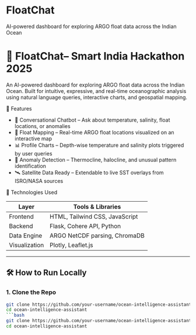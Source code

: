 # FloatChat
AI-powered dashboard for exploring ARGO float data across the Indian Ocean
# 🌊 FloatChat– Smart India Hackathon 2025

An AI-powered dashboard for exploring ARGO float data across the Indian Ocean. Built for intuitive, expressive, and real-time oceanographic analysis using natural language queries, interactive charts, and geospatial mapping.

🚀 Features

- 💬 Conversational Chatbot – Ask about temperature, salinity, float locations, or anomalies
- 📍 Float Mapping – Real-time ARGO float locations visualized on an interactive map
- 📊 Profile Charts – Depth-wise temperature and salinity plots triggered by user queries
- 🧠 Anomaly Detection – Thermocline, halocline, and unusual pattern identification
- 🛰️ Satellite Data Ready – Extendable to live SST overlays from ISRO/NASA sources


 🧪 Technologies Used

| Layer        | Tools & Libraries                      |
|--------------|----------------------------------------|
| Frontend     | HTML, Tailwind CSS, JavaScript         |
| Backend      | Flask, Cohere API, Python              |
| Data Engine  | ARGO NetCDF parsing, ChromaDB          |
| Visualization| Plotly, Leaflet.js                     |

---

## 🛠️ How to Run Locally

### 1. Clone the Repo
```bash
git clone https://github.com/your-username/ocean-intelligence-assistant.git
cd ocean-intelligence-assistant
```bash
git clone https://github.com/your-username/ocean-intelligence-assistant.git
cd ocean-intelligence-assistant
